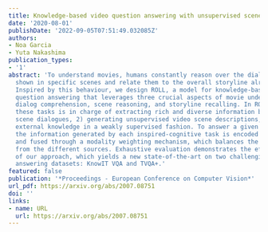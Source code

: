 ```yaml
---
title: Knowledge-based video question answering with unsupervised scene descriptions
date: '2020-08-01'
publishDate: '2022-09-05T07:51:49.032085Z'
authors:
- Noa Garcia
- Yuta Nakashima
publication_types:
- '1'
abstract: 'To understand movies, humans constantly reason over the dialogues and actions
  shown in specific scenes and relate them to the overall storyline already seen.
  Inspired by this behaviour, we design ROLL, a model for knowledge-based video story
  question answering that leverages three crucial aspects of movie understanding:
  dialog comprehension, scene reasoning, and storyline recalling. In ROLL, each of
  these tasks is in charge of extracting rich and diverse information by 1) processing
  scene dialogues, 2) generating unsupervised video scene descriptions, and 3) obtaining
  external knowledge in a weakly supervised fashion. To answer a given question correctly,
  the information generated by each inspired-cognitive task is encoded via Transformers
  and fused through a modality weighting mechanism, which balances the information
  from the different sources. Exhaustive evaluation demonstrates the effectiveness
  of our approach, which yields a new state-of-the-art on two challenging video question
  answering datasets: KnowIT VQA and TVQA+.'
featured: false
publication: '*Proceedings - European Conference on Computer Vision*'
url_pdf: https://arxiv.org/abs/2007.08751
doi: ''
links:
- name: URL
  url: https://arxiv.org/abs/2007.08751
---
```


